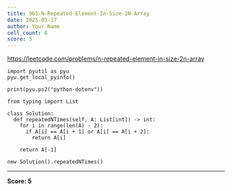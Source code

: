 ```yaml
---
title: 961-N-Repeated-Element-In-Size-2N-Array
date: 2025-05-17
author: Your Name
cell_count: 6
score: 5
---
```


https://leetcode.com/problems/n-repeated-element-in-size-2n-array


```
import pyutil as pyu
pyu.get_local_pyinfo()
```


```
print(pyu.ps2("python-dotenv"))
```


```
from typing import List
```


```
class Solution:
  def repeatedNTimes(self, A: List[int]) -> int:
    for i in range(len(A) - 2):
      if A[i] == A[i + 1] or A[i] == A[i + 2]:
        return A[i]

    return A[-1]
```


```
new Solution().repeatedNTimes()
```


---
**Score: 5**